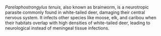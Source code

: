 _Parelaphostrongylus tenuis,_ also known as brainworm, is a neurotropic parasite commonly found in white-tailed deer, damaging their central nervous system. It infects other species like moose, elk, and caribou when their habitats overlap with high densities of white-tailed deer, leading to neurological instead of meningeal tissue infections.
